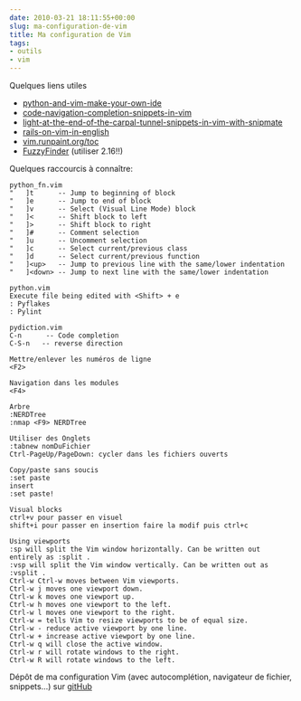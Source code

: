 ```yaml
---
date: 2010-03-21 18:11:55+00:00
slug: ma-configuration-de-vim
title: Ma configuration de Vim
tags:
- outils
- vim
---
```


Quelques liens utiles

  * [python-and-vim-make-your-own-ide]( http://dancingpenguinsoflight.com/2009/02/python-and-vim-make-your-own-ide/)
  * [code-navigation-completion-snippets-in-vim](http://dancingpenguinsoflight.com/2009/02/code-navigation-completion-snippets-in-vim/)
  * [light-at-the-end-of-the-carpal-tunnel-snippets-in-vim-with-snipmate](http://dancingpenguinsoflight.com/2009/07/light-at-the-end-of-the-carpal-tunnel-snippets-in-vim-with-snipmate/)
  * [rails-on-vim-in-english]( http://akitaonrails.com/2009/01/04/rails-on-vim-in-english)
  * [vim.runpaint.org/toc](http://vim.runpaint.org/toc/)
  * [FuzzyFinder](http://weblog.jamisbuck.org/2008/10/10/coming-home-to-vim) (utiliser 2.16!!)

Quelques raccourcis à connaître:

	python_fn.vim
	"   ]t      -- Jump to beginning of block
	"   ]e      -- Jump to end of block
	"   ]v      -- Select (Visual Line Mode) block
	"   ]<      -- Shift block to left
	"   ]>      -- Shift block to right
	"   ]#      -- Comment selection
	"   ]u      -- Uncomment selection
	"   ]c      -- Select current/previous class
	"   ]d      -- Select current/previous function
	"   ]<up>   -- Jump to previous line with the same/lower indentation
	"   ]<down> -- Jump to next line with the same/lower indentation

	python.vim
	Execute file being edited with <Shift> + e
	: Pyflakes
	: Pylint

	pydiction.vim
	C-n      -- Code completion
	C-S-n   -- reverse direction

	Mettre/enlever les numéros de ligne
	<F2>

	Navigation dans les modules
	<F4>

	Arbre
	:NERDTree
	:nmap <F9> NERDTree

	Utiliser des Onglets
	:tabnew nomDuFichier
	Ctrl-PageUp/PageDown: cycler dans les fichiers ouverts

	Copy/paste sans soucis
	:set paste
	insert
	:set paste!

	Visual blocks
	ctrl+v pour passer en visuel
	shift+i pour passer en insertion faire la modif puis ctrl+c

	Using viewports
	:sp will split the Vim window horizontally. Can be written out entirely as :split .
	:vsp will split the Vim window vertically. Can be written out as :vsplit .
	Ctrl-w Ctrl-w moves between Vim viewports.
	Ctrl-w j moves one viewport down.
	Ctrl-w k moves one viewport up.
	Ctrl-w h moves one viewport to the left.
	Ctrl-w l moves one viewport to the right.
	Ctrl-w = tells Vim to resize viewports to be of equal size.
	Ctrl-w - reduce active viewport by one line.
	Ctrl-w + increase active viewport by one line.
	Ctrl-w q will close the active window.
	Ctrl-w r will rotate windows to the right.
	Ctrl-w R will rotate windows to the left.

Dépôt de ma configuration Vim (avec autocomplétion, navigateur de fichier, snippets...) sur [gitHub](http://github.com/jraigneau/vim-conf)
